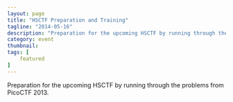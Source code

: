 ```yaml
---
layout: page 
title: "HSCTF Preparation and Training"
tagline: "2014-05-16"
description: "Preparation for the upcoming HSCTF by running through the problems from PicoCTF 2013."
category: event
thumbnail: 
tags: [
    featured
]
---
```



Preparation for the upcoming HSCTF by running through the problems from PicoCTF 2013.  


